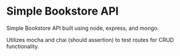# Simple Bookstore API

Simple Bookstore API built using node, express, and mongo.

Utilizes mocha and chai (should assertion) to test routes for CRUD functionality. 
